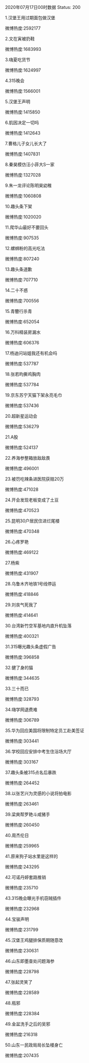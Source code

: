 2020年07月17日00时数据
Status: 200

1.汉堡王用过期面包做汉堡

微博热度:2592177

2.文在寅被扔鞋

微博热度:1683993

3.嗨夏吃货节

微博热度:1624997

4.315晚会

微博热度:1566001

5.汉堡王声明

微博热度:1415850

6.肌因决定一切吗

微博热度:1412643

7.曹格儿子女儿长大了

微博热度:1407831

8.秦昊模仿汪小菲大S一家

微博热度:1327028

9.朱一龙评论陈明昊幼稚

微博热度:1060808

10.趣头条下架

微博热度:1020020

11.爬华山最好不要回头

微博热度:907535

12.螺蛳粉的高光吃法

微博热度:807240

13.趣头条道歉

微博热度:707710

14.二十不惑

微博热度:700556

15.青簪行杀青

微博热度:652054

16.万科精装房漏水

微博热度:606376

17.杨迪问站姐我还有机会吗

微博热度:537787

18.张若昀撕鸡胸肉

微博热度:537784

19.京东苏宁天猫下架永亮毛巾

微博热度:537436

20.超新星运动会

微博热度:536279

21.A股

微博热度:524137

22.养海参整箱放敌敌畏

微博热度:496001

23.被罚吃辣条进医院获赔20万

微博热度:471028

24.开会发现老板变成了土豆

微博热度:470523

25.昆明30户居民住进烂尾楼

微博热度:470348

26.心疼罗艳

微博热度:469122

27.杨紫

微博热度:431907

28.乌鲁木齐地铁1号线停运

微博热度:418846

29.刘丧气死我了

微博热度:414641

30.台湾新竹空军基地内直升机坠落

微博热度:400321

31.315曝光趣头条虚假广告

微博热度:396858

32.健了身的猫

微博热度:344635

33.三十而已

微博热度:328793

34.嗨学网退费难

微博热度:306789

35.华为回应美国将限制特定员工赴美签证

微博热度:303441

36.学校回应安排中考生住浴场大厅

微博热度:303167

37.趣头条被315点名后暴跌

微博热度:264452

38.以张艺兴为灵感的小说将拍电影

微博热度:263461

39.梁爽帮罗艳斗咸猪手

微博热度:260450

40.周杰伦日

微博热度:259965

41.原来狗子站水里是这样的

微博热度:243295

42.可诺丹婷套路推销

微博热度:235710

43.315晚会曝光手机窃贼插件

微博热度:232968

44.宝骏声明

微博热度:231799

45.汉堡王鸡腿排保质期随意改

微博热度:230631

46.山东即墨查处问题海参

微博热度:228798

47.张起灵笑了

微博热度:228589

48.瓶邪

微博热度:228384

49.金盆洗手之后的吴邪

微博热度:216318

50.山东一民政局局长坠楼身亡

微博热度:207435

